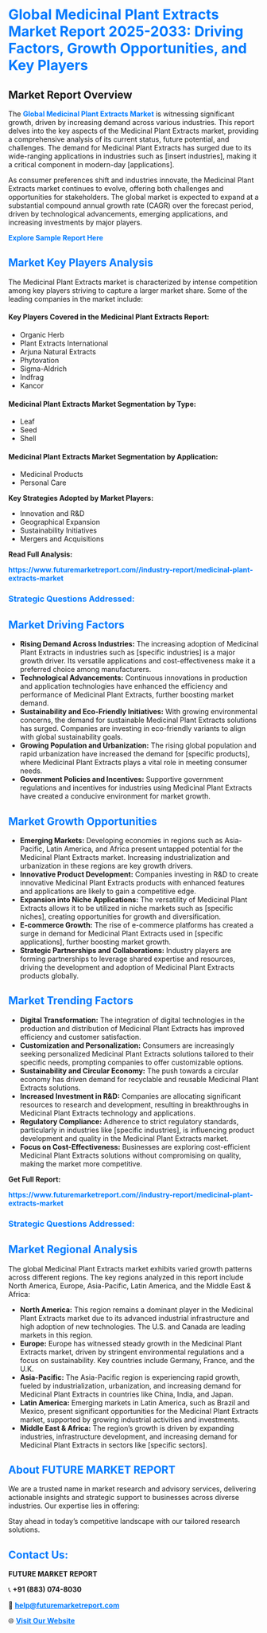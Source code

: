 <h1 style="color: #007BFF;">Global Medicinal Plant Extracts Market Report 2025-2033: Driving Factors, Growth Opportunities, and Key Players</h1>

<section id="overview">
<h2>Market Report Overview</h2>
<p>The <a href="https://www.futuremarketreport.com//industry-report/medicinal-plant-extracts-market" style="color: #007BFF; text-decoration: none;"><strong>Global Medicinal Plant Extracts Market</strong></a> is witnessing significant growth, driven by increasing demand across various industries. This report delves into the key aspects of the Medicinal Plant Extracts market, providing a comprehensive analysis of its current status, future potential, and challenges. The demand for Medicinal Plant Extracts has surged due to its wide-ranging applications in industries such as [insert industries], making it a critical component in modern-day [applications].</p>
<p>As consumer preferences shift and industries innovate, the Medicinal Plant Extracts market continues to evolve, offering both challenges and opportunities for stakeholders. The global market is expected to expand at a substantial compound annual growth rate (CAGR) over the forecast period, driven by technological advancements, emerging applications, and increasing investments by major players.</p>
</section>

<section id="overview">
<p><a href="https://www.futuremarketreport.com//request-sample/reportId=63640" style="color: #007BFF; text-decoration: none;"><strong>Explore Sample Report Here</strong></a></p>
</section>

<section id="key-players">
<h2 style="color: #007BFF;">Market Key Players Analysis</h2>
<p>The Medicinal Plant Extracts market is characterized by intense competition among key players striving to capture a larger market share. Some of the leading companies in the market include:</p>
<h4>Key Players Covered in the Medicinal Plant Extracts Report:</h4>
<ul><li>Organic Herb</li><li>Plant Extracts International</li><li>Arjuna Natural Extracts</li><li>Phytovation</li><li>Sigma-Aldrich</li><li>Indfrag</li><li>Kancor</li></ul>
<h4>Medicinal Plant Extracts Market Segmentation by Type:</h4>
<ul><li>Leaf</li><li>Seed</li><li>Shell</li></ul>

<h4>Medicinal Plant Extracts Market Segmentation by Application:</h4>
<ul><li>Medicinal Products</li><li>Personal Care</li></ul>
<p><strong>Key Strategies Adopted by Market Players:</strong></p>
<ul>
<li>Innovation and R&D</li>
<li>Geographical Expansion</li>
<li>Sustainability Initiatives</li>
<li>Mergers and Acquisitions</li>
</ul>
</section>

<section>
<p><strong>Read Full Analysis: </strong></p><a href="https://www.futuremarketreport.com//industry-report/medicinal-plant-extracts-market" style="color: #007BFF; text-decoration: none;"><strong>https://www.futuremarketreport.com//industry-report/medicinal-plant-extracts-market</strong></a>
<h3 style="color: #007BFF;">Strategic Questions Addressed:</h3>
</section>

<section id="driving-factors">
<h2 style="color: #007BFF;">Market Driving Factors</h2>
<ul>
<li><strong>Rising Demand Across Industries:</strong> The increasing adoption of Medicinal Plant Extracts in industries such as [specific industries] is a major growth driver. Its versatile applications and cost-effectiveness make it a preferred choice among manufacturers.</li>
<li><strong>Technological Advancements:</strong> Continuous innovations in production and application technologies have enhanced the efficiency and performance of Medicinal Plant Extracts, further boosting market demand.</li>
<li><strong>Sustainability and Eco-Friendly Initiatives:</strong> With growing environmental concerns, the demand for sustainable Medicinal Plant Extracts solutions has surged. Companies are investing in eco-friendly variants to align with global sustainability goals.</li>
<li><strong>Growing Population and Urbanization:</strong> The rising global population and rapid urbanization have increased the demand for [specific products], where Medicinal Plant Extracts plays a vital role in meeting consumer needs.</li>
<li><strong>Government Policies and Incentives:</strong> Supportive government regulations and incentives for industries using Medicinal Plant Extracts have created a conducive environment for market growth.</li>
</ul>
</section>

<section id="growth-opportunities">
<h2 style="color: #007BFF;">Market Growth Opportunities</h2>
<ul>
<li><strong>Emerging Markets:</strong> Developing economies in regions such as Asia-Pacific, Latin America, and Africa present untapped potential for the Medicinal Plant Extracts market. Increasing industrialization and urbanization in these regions are key growth drivers.</li>
<li><strong>Innovative Product Development:</strong> Companies investing in R&D to create innovative Medicinal Plant Extracts products with enhanced features and applications are likely to gain a competitive edge.</li>
<li><strong>Expansion into Niche Applications:</strong> The versatility of Medicinal Plant Extracts allows it to be utilized in niche markets such as [specific niches], creating opportunities for growth and diversification.</li>
<li><strong>E-commerce Growth:</strong> The rise of e-commerce platforms has created a surge in demand for Medicinal Plant Extracts used in [specific applications], further boosting market growth.</li>
<li><strong>Strategic Partnerships and Collaborations:</strong> Industry players are forming partnerships to leverage shared expertise and resources, driving the development and adoption of Medicinal Plant Extracts products globally.</li>
</ul>
</section>

<section id="trending-factors">
<h2 style="color: #007BFF;">Market Trending Factors</h2>
<ul>
<li><strong>Digital Transformation:</strong> The integration of digital technologies in the production and distribution of Medicinal Plant Extracts has improved efficiency and customer satisfaction.</li>
<li><strong>Customization and Personalization:</strong> Consumers are increasingly seeking personalized Medicinal Plant Extracts solutions tailored to their specific needs, prompting companies to offer customizable options.</li>
<li><strong>Sustainability and Circular Economy:</strong> The push towards a circular economy has driven demand for recyclable and reusable Medicinal Plant Extracts solutions.</li>
<li><strong>Increased Investment in R&D:</strong> Companies are allocating significant resources to research and development, resulting in breakthroughs in Medicinal Plant Extracts technology and applications.</li>
<li><strong>Regulatory Compliance:</strong> Adherence to strict regulatory standards, particularly in industries like [specific industries], is influencing product development and quality in the Medicinal Plant Extracts market.</li>
<li><strong>Focus on Cost-Effectiveness:</strong> Businesses are exploring cost-efficient Medicinal Plant Extracts solutions without compromising on quality, making the market more competitive.</li>
</ul>
</section>

<section>
<p><strong>Get Full Report: </strong></p><a href="https://www.futuremarketreport.com//industry-report/medicinal-plant-extracts-market" style="color: #007BFF; text-decoration: none;"><strong>https://www.futuremarketreport.com//industry-report/medicinal-plant-extracts-market</strong></a>
<h3 style="color: #007BFF;">Strategic Questions Addressed:</h3>
</section>


<section id="regional-analysis">
<h2 style="color: #007BFF;">Market Regional Analysis</h2>
<p>The global Medicinal Plant Extracts market exhibits varied growth patterns across different regions. The key regions analyzed in this report include North America, Europe, Asia-Pacific, Latin America, and the Middle East & Africa:</p>
<ul>
<li><strong>North America:</strong> This region remains a dominant player in the Medicinal Plant Extracts market due to its advanced industrial infrastructure and high adoption of new technologies. The U.S. and Canada are leading markets in this region.</li>
<li><strong>Europe:</strong> Europe has witnessed steady growth in the Medicinal Plant Extracts market, driven by stringent environmental regulations and a focus on sustainability. Key countries include Germany, France, and the U.K.</li>
<li><strong>Asia-Pacific:</strong> The Asia-Pacific region is experiencing rapid growth, fueled by industrialization, urbanization, and increasing demand for Medicinal Plant Extracts in countries like China, India, and Japan.</li>
<li><strong>Latin America:</strong> Emerging markets in Latin America, such as Brazil and Mexico, present significant opportunities for the Medicinal Plant Extracts market, supported by growing industrial activities and investments.</li>
<li><strong>Middle East & Africa:</strong> The region’s growth is driven by expanding industries, infrastructure development, and increasing demand for Medicinal Plant Extracts in sectors like [specific sectors].</li>
</ul>
</section>

<footer>
<h2 style="color: #007BFF;">About FUTURE MARKET REPORT</h2>
<p>We are a trusted name in market research and advisory services, delivering actionable insights and strategic support to businesses across diverse industries. Our expertise lies in offering:</p>

<p>Stay ahead in today’s competitive landscape with our tailored research solutions.</p>

<h2 style="color: #007BFF;">Contact Us:</h2>
<p><strong>FUTURE MARKET REPORT</strong></p>
<p>📞 <strong>+91 (883) 074-8030</strong></p>
<p>📧 <strong><a href="mailto:help@futuremarketreport.com" style="color: #007BFF;">help@futuremarketreport.com</a></strong></p>
<p>🌐 <strong><a href="https://www.futuremarketreport.com/" style="color: #007BFF;">Visit Our Website</a></strong></p>
</footer>